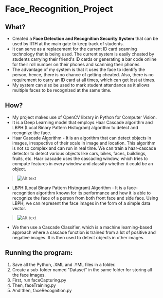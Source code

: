 # Face_Recognition_Project

## What?
 + Created a **Face Detection and Recognition Security System** that can be used by IITH at the main gate to keep track of students.
 + It can serve as a replacement for the current ID card scanning technology that is being used. The current system is easily cheated by students carrying their friend's ID cards or generating a bar code online for their roll number on their phones and scanning their phones.
 + The advantage of my system is that it uses the face to identify the person, hence, there is no chance of getting cheated. Also, there is no requirement to carry an ID card at all times, which can get lost at times.
 + My system can also be used to mark student attendance as it allows multiple faces to be recognized at the same time.

## How?
 + My project makes use of OpenCV library in Python for Computer Vision.
 + It is a Deep Learning model that employs Haar Cascade algorithm and LBPH (Local Binary Pattern Histogram) algorithm to detect and recognize the face.
 + Haar Cascade Algorithm - It is an algorithm that can detect objects in images, irrespective of their scale in image and location. This algorithm is not so complex and can run in real time. We can train a haar-cascade detector to detect various objects like cars, bikes, faces, buildings, fruits, etc. Haar cascade uses the cascading window, which tries to compute features in every window and classify whether it could be an object.
 > ![Alt text](https://miro.medium.com/v2/resize:fit:750/format:webp/1*XX8WqHo0lyrgZfTTRQ3ESQ.jpeg "Haar Cascade")
 + LBPH (Local Binary Pattern Histogram) Algorithm - It is a face-recognition algorithm known for its performance and how it is able to recognize the face of a person from both front face and side face. Using LBPH, we can represent the face images in the form of a simple data vector.
 > ![Alt text](https://editor.analyticsvidhya.com/uploads/658641%20J16_DKuSrnAH3WDdqwKeNA.png "LBPH")
 + We then use a Cascade Classifier, which is a machine learning-based approach where a cascade function is trained from a lot of positive and negative images. It is then used to detect objects in other images.

## Running the program:
1. Save all the Python, .XML and .YML files in a folder.
2. Create a sub-folder named "Dataset" in the same folder for storing all the face images.
3. First, run faceCapturing.py
4. Then, faceTraining.py
5. And then, faceRecognition.py
